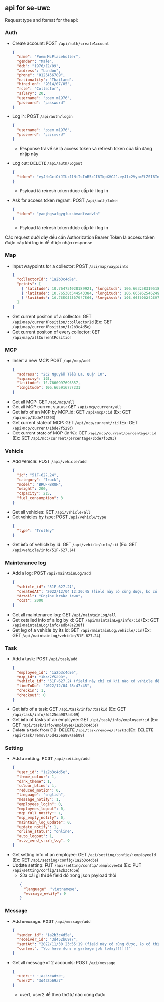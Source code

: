 ## api for se-uwc

Request type and format for the api:

### Auth

- Create account: POST `/api/auth/createAccount`

  ```json
  {
    "name": "Poem McPlaceholder",
    "gender": "Male",
    "dob": "1976/12/09",
    "address": "London",
    "phone": "0123456789",
    "nationality": "Thailand",
    "hired_on": "2014/07/05",
    "role": "Collector",
    "salary": 20,
    "username": "poem.m1976",
    "password": "password"
  }
  ```

- Log in: POST `/api/auth/login`
  ```json
  {
    "username": "poem.m1976",
    "password": "password"
  }
  ```
  - Response trả về sẽ là access token và refresh token của lần đăng nhập này
- Log out: DELETE `/api/auth/logout`
  ```json
  {
    "token": "eyJhbGciOiJIUzI1NiIsInR5cCI6IkpXVCJ9.eyJ1c2VybmFtZSI6InBvZW0ubTE5NzYiLCJyb2xlIjoiQ29sbGVjdG9yIiwiaWF0IjoxNjcwMTU4NjAwfQ.tay1TeFpxdwsImSeKN_gB-UN5aiUVmwMyI-XCc5LiBI"
  }
  ```
  - Payload là refresh token được cấp khi log in
- Ask for access token regrant: POST `/api/auth/token`
  ```json
  {
    "token": "yadjhgsafgygfuasbvadfvadvfh"
  }
  ```
  - Payload là refresh token được cấp khi log in

Các request dưới đây đều cần Authorization Bearer Token là access token được cấp khi log in để được nhận response

### Map

- Input waypoints for a collector: POST `/api/map/waypoints`
  ```json
  {
    "collectorId": "1a2b3c4d5e",
    "points": [
      { "latitude": 10.764754028189921, "longitude": 106.66325831951859 },
      { "latitude": 10.765303544543384, "longitude": 106.66596254624939 },
      { "latitude": 10.765955387947566, "longitude": 106.66580824269722 }
    ]
  }
  ```
- Get current position of a collector: GET `/api/map/currentPosition/:collectorId` (Ex: GET `/api/map/currentPosition/1a2b3c4d5e`)
- Get current position of every collector: GET `/api/map/allCurrentPosition`

### MCP

- Insert a new MCP: POST `/api/mcp/add`
  ```json
  {
    "address": "262 Nguyễn Tiểu La, Quận 10",
    "capacity": 105,
    "latitude": 10.7660997698857,
    "longitude": 106.665916767231
  }
  ```
- Get all MCP: GET `/api/mcp/all`
- Get all MCP current status: GET `/api/mcp/current/all`
- Get info of an MCP by MCP_id: GET `/api/mcp/:id` (Ex: GET `/api/mcp/1bde7f5293`)
- Get current state of MCP: GET `/api/mcp/current/:id` (Ex: GET `/api/mcp/current/1bde7f5293`)
- Get current state of MCP (in %): GET `/api/mcp/current/percentage/:id` (Ex: GET `/api/mcp/current/percentage/1bde7f5293`)

### Vehicle

- Add vehicle: POST `/api/vehicle/add`
  ```json
  {
    "id": "51F-627.24",
    "category": "Truck",
    "model": "BRUH-BRUH",
    "weight": 200,
    "capacity": 215,
    "fuel_consumption": 3
  }
  ```
- Get all vehicles: GET `/api/vehicle/all`
- Get vehicles by type: POST `/api/vehicle/type`
  ```json
  {
    "type": "Trolley"
  }
  ```
- Get info of vehicle by id: GET `/api/vehicle/info/:id` (Ex: GET `/api/vehicle/info/51F-627.24`)

### Maintenance log

- Add a log: POST `/api/maintainLog/add`
  ```json
  {
    "vehicle_id": "51F-627.24",
    "createdAt": "2022/12/04 12:30:45 (field này có cũng được, ko có thì DB tự động thêm ở thời điểm insert vào)",
    "detail": "Engine broke down",
    "cost": 2000
  }
  ```
- Get all maintenance log: GET `/api/maintainLog/all`
- Get detailed info of a log by id: GET `/api/maintainLog/info/:id` (Ex: GET `/api/maintainLog/info/edb45a238f`)
- Get log of a vehicle by its id: GET `/api/maintainLog/vehicle/:id` (Ex: GET `/api/maintainLog/vehicle/51F-627.24`)

### Task

- Add a task: POST `/api/task/add`
  ```json
  {
    "employee_id": "1a2b3c4d5e",
    "mcp_id": "1bde7f5293",
    "vehicle_id": "51F-627.24 (field này chỉ có khi nào có vehicle để assign nha)",
    "timeToDo": "2022/12/04 08:47:45",
    "checkin": 1,
    "checkout": 0
  }
  ```
- Get info of a task: GET `/api/task/info/:taskId` (Ex: GET `/api/task/info/5d425ea987aeb09`)
- Get info of tasks of an employee: GET `/api/task/info/employee/:id` (Ex: GET `/api/task/info/employee/1a2b3c4d5e`)
- Delete a task from DB: DELETE `/api/task/remove/:taskId`(Ex: DELETE `/api/task/remove/5d425ea987aeb09`)

### Setting

- Add a setting: POST `/api/setting/add`
  ```json
  {
    "user_id": "1a2b3c4d5e",
    "theme_colour": 1,
    "dark_theme": 1,
    "colour_blind": 1,
    "reduced_motion": 0,
    "language": "english",
    "message_notify": 1,
    "employees_login": 0,
    "employees_logout": 0,
    "mcp_full_notify": 1,
    "mcp_empty_notify": 0,
    "maintain_log_update": 0,
    "update_notify": 1,
    "online_status": "online",
    "auto_logout": 1,
    "auto_send_crash_log": 0
  }
  ```
- Get setting info of an employee: GET `/api/setting/config/:employeeId` (Ex: GET `/api/setting/config/1a2b3c4d5e`)
- Update setting: PUT `/api/setting/config/:employeeId` (Ex: PUT `/api/setting/config/1a2b3c4d5e`)
  - Sửa cái gì thì để field đó trong json payload thôi
    ```json
    {
      "language": "vietnamese",
      "message_notify": 0
    }
    ```

### Message

- Add message: POST `/api/message/add`
  ```json
  {
    "sender_id": "1a2b3c4d5e",
    "receiver_id": "3d452b69a7",
    "sentAt": "2022/11/30 23:55:19 (field này có cũng được, ko có thì DB tự động thêm ở thời điểm insert vào)",
    "content": "You have done a garbage job today!!!!!!"
  }
  ```
- Get all message of 2 accounts: POST `/api/message`
  ```json
  {
    "user1": "1a2b3c4d5e",
    "user2": "3d452b69a7"
  }
  ```
  - user1, user2 để theo thứ tự nào cũng được
